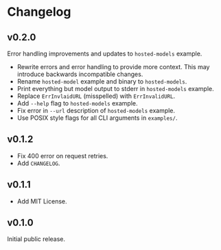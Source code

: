 # Changelog

## v0.2.0

Error handling improvements and updates to `hosted-models` example.

- Rewrite errors and error handling to provide more context. This may introduce backwards incompatible changes.
- Rename `hosted-model` example and binary to `hosted-models`.
- Print everything but model output to stderr in `hosted-models` example.
- Replace `ErrInvlaidURL` (misspelled) with `ErrInvalidURL`.
- Add `--help` flag to `hosted-models` example.
- Fix error in `--url` description of `hosted-models` example.
- Use POSIX style flags for all CLI arguments in `examples/`.

## v0.1.2

- Fix 400 error on request retries.
- Add `CHANGELOG`.

## v0.1.1

- Add MIT License.

## v0.1.0

Initial public release.
